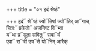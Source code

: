 +++
title = "०१ इदं श्रेष्ठं"

+++
इदं᳓ श्रे᳓ष्ठं ज्यो᳓तिषां ज्यो᳓तिर् आ᳓गाच्  
चित्रः᳓ प्रकेतो᳓ अजनिष्ट वि᳓भ्वा  
य᳓था प्र᳓सूता सवितुः᳓ सवा᳓यँ  
एवा᳓ रा᳓त्री उष᳓से यो᳓निम् आरैक्